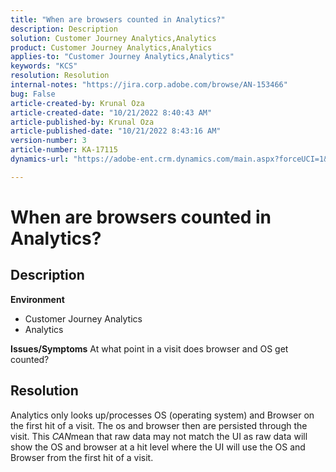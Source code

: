 ```yaml
---
title: "When are browsers counted in Analytics?"
description: Description
solution: Customer Journey Analytics,Analytics
product: Customer Journey Analytics,Analytics
applies-to: "Customer Journey Analytics,Analytics"
keywords: "KCS"
resolution: Resolution
internal-notes: "https://jira.corp.adobe.com/browse/AN-153466"
bug: False
article-created-by: Krunal Oza
article-created-date: "10/21/2022 8:40:43 AM"
article-published-by: Krunal Oza
article-published-date: "10/21/2022 8:43:16 AM"
version-number: 3
article-number: KA-17115
dynamics-url: "https://adobe-ent.crm.dynamics.com/main.aspx?forceUCI=1&pagetype=entityrecord&etn=knowledgearticle&id=d401d507-1c51-ed11-bba2-0022480867fb"

---
```

# When are browsers counted in Analytics?

## Description

<b>Environment</b>
- Customer Journey Analytics
- Analytics



<b>Issues/Symptoms</b>
At what point in a visit does browser and OS get counted?


## Resolution


Analytics only looks up/processes OS (operating system) and Browser on the first hit of a visit. The os and browser then are persisted through the visit. This *CAN*mean that raw data may not match the UI as raw data will show the OS and browser at a hit level where the UI will use the OS and Browser from the first hit of a visit.
